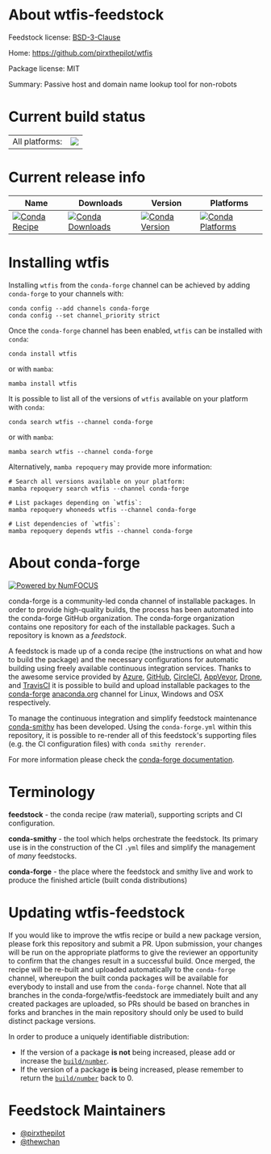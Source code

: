 About wtfis-feedstock
=====================

Feedstock license: [BSD-3-Clause](https://github.com/conda-forge/wtfis-feedstock/blob/main/LICENSE.txt)

Home: https://github.com/pirxthepilot/wtfis

Package license: MIT

Summary: Passive host and domain name lookup tool for non-robots

Current build status
====================


<table><tr><td>All platforms:</td>
    <td>
      <a href="https://dev.azure.com/conda-forge/feedstock-builds/_build/latest?definitionId=17108&branchName=main">
        <img src="https://dev.azure.com/conda-forge/feedstock-builds/_apis/build/status/wtfis-feedstock?branchName=main">
      </a>
    </td>
  </tr>
</table>

Current release info
====================

| Name | Downloads | Version | Platforms |
| --- | --- | --- | --- |
| [![Conda Recipe](https://img.shields.io/badge/recipe-wtfis-green.svg)](https://anaconda.org/conda-forge/wtfis) | [![Conda Downloads](https://img.shields.io/conda/dn/conda-forge/wtfis.svg)](https://anaconda.org/conda-forge/wtfis) | [![Conda Version](https://img.shields.io/conda/vn/conda-forge/wtfis.svg)](https://anaconda.org/conda-forge/wtfis) | [![Conda Platforms](https://img.shields.io/conda/pn/conda-forge/wtfis.svg)](https://anaconda.org/conda-forge/wtfis) |

Installing wtfis
================

Installing `wtfis` from the `conda-forge` channel can be achieved by adding `conda-forge` to your channels with:

```
conda config --add channels conda-forge
conda config --set channel_priority strict
```

Once the `conda-forge` channel has been enabled, `wtfis` can be installed with `conda`:

```
conda install wtfis
```

or with `mamba`:

```
mamba install wtfis
```

It is possible to list all of the versions of `wtfis` available on your platform with `conda`:

```
conda search wtfis --channel conda-forge
```

or with `mamba`:

```
mamba search wtfis --channel conda-forge
```

Alternatively, `mamba repoquery` may provide more information:

```
# Search all versions available on your platform:
mamba repoquery search wtfis --channel conda-forge

# List packages depending on `wtfis`:
mamba repoquery whoneeds wtfis --channel conda-forge

# List dependencies of `wtfis`:
mamba repoquery depends wtfis --channel conda-forge
```


About conda-forge
=================

[![Powered by
NumFOCUS](https://img.shields.io/badge/powered%20by-NumFOCUS-orange.svg?style=flat&colorA=E1523D&colorB=007D8A)](https://numfocus.org)

conda-forge is a community-led conda channel of installable packages.
In order to provide high-quality builds, the process has been automated into the
conda-forge GitHub organization. The conda-forge organization contains one repository
for each of the installable packages. Such a repository is known as a *feedstock*.

A feedstock is made up of a conda recipe (the instructions on what and how to build
the package) and the necessary configurations for automatic building using freely
available continuous integration services. Thanks to the awesome service provided by
[Azure](https://azure.microsoft.com/en-us/services/devops/), [GitHub](https://github.com/),
[CircleCI](https://circleci.com/), [AppVeyor](https://www.appveyor.com/),
[Drone](https://cloud.drone.io/welcome), and [TravisCI](https://travis-ci.com/)
it is possible to build and upload installable packages to the
[conda-forge](https://anaconda.org/conda-forge) [anaconda.org](https://anaconda.org/)
channel for Linux, Windows and OSX respectively.

To manage the continuous integration and simplify feedstock maintenance
[conda-smithy](https://github.com/conda-forge/conda-smithy) has been developed.
Using the ``conda-forge.yml`` within this repository, it is possible to re-render all of
this feedstock's supporting files (e.g. the CI configuration files) with ``conda smithy rerender``.

For more information please check the [conda-forge documentation](https://conda-forge.org/docs/).

Terminology
===========

**feedstock** - the conda recipe (raw material), supporting scripts and CI configuration.

**conda-smithy** - the tool which helps orchestrate the feedstock.
                   Its primary use is in the construction of the CI ``.yml`` files
                   and simplify the management of *many* feedstocks.

**conda-forge** - the place where the feedstock and smithy live and work to
                  produce the finished article (built conda distributions)


Updating wtfis-feedstock
========================

If you would like to improve the wtfis recipe or build a new
package version, please fork this repository and submit a PR. Upon submission,
your changes will be run on the appropriate platforms to give the reviewer an
opportunity to confirm that the changes result in a successful build. Once
merged, the recipe will be re-built and uploaded automatically to the
`conda-forge` channel, whereupon the built conda packages will be available for
everybody to install and use from the `conda-forge` channel.
Note that all branches in the conda-forge/wtfis-feedstock are
immediately built and any created packages are uploaded, so PRs should be based
on branches in forks and branches in the main repository should only be used to
build distinct package versions.

In order to produce a uniquely identifiable distribution:
 * If the version of a package **is not** being increased, please add or increase
   the [``build/number``](https://docs.conda.io/projects/conda-build/en/latest/resources/define-metadata.html#build-number-and-string).
 * If the version of a package **is** being increased, please remember to return
   the [``build/number``](https://docs.conda.io/projects/conda-build/en/latest/resources/define-metadata.html#build-number-and-string)
   back to 0.

Feedstock Maintainers
=====================

* [@pirxthepilot](https://github.com/pirxthepilot/)
* [@thewchan](https://github.com/thewchan/)

